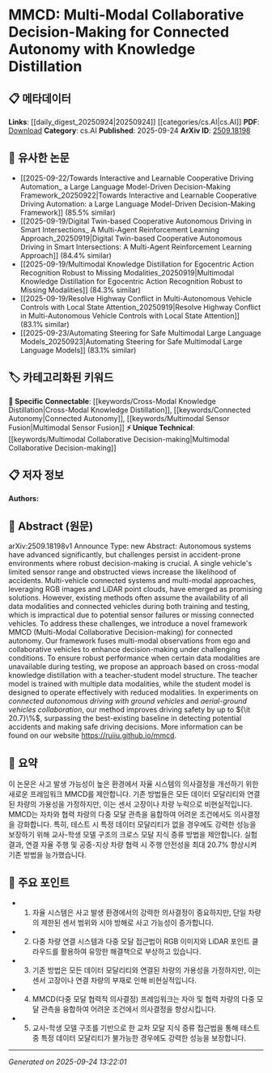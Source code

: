 <!-- KEYWORD_LINKING_METADATA:
{
  "processed_timestamp": "2025-09-24T13:22:01.852100",
  "vocabulary_version": "1.0",
  "selected_keywords": [
    "Multimodal Collaborative Decision-making",
    "Cross-Modal Knowledge Distillation",
    "Connected Autonomy",
    "Multimodal Sensor Fusion"
  ],
  "rejected_keywords": [],
  "similarity_scores": {
    "Multimodal Collaborative Decision-making": 0.88,
    "Cross-Modal Knowledge Distillation": 0.85,
    "Connected Autonomy": 0.82,
    "Multimodal Sensor Fusion": 0.8
  },
  "extraction_method": "AI_prompt_based",
  "budget_applied": true,
  "candidates_json": {
    "candidates": [
      {
        "surface": "Multi-Modal Collaborative Decision-making",
        "canonical": "Multimodal Collaborative Decision-making",
        "aliases": [
          "MMCD"
        ],
        "category": "unique_technical",
        "rationale": "This framework is central to the paper's contribution and represents a novel approach to decision-making in connected autonomous systems.",
        "novelty_score": 0.85,
        "connectivity_score": 0.65,
        "specificity_score": 0.9,
        "link_intent_score": 0.88
      },
      {
        "surface": "cross-modal knowledge distillation",
        "canonical": "Cross-Modal Knowledge Distillation",
        "aliases": [
          "CMKD"
        ],
        "category": "specific_connectable",
        "rationale": "This technique is crucial for the framework's ability to function with incomplete data, linking to broader concepts in knowledge transfer.",
        "novelty_score": 0.75,
        "connectivity_score": 0.78,
        "specificity_score": 0.82,
        "link_intent_score": 0.85
      },
      {
        "surface": "connected autonomy",
        "canonical": "Connected Autonomy",
        "aliases": [
          "connected autonomous systems"
        ],
        "category": "specific_connectable",
        "rationale": "This concept is key to understanding the context and application of the proposed framework, linking to broader autonomous systems.",
        "novelty_score": 0.68,
        "connectivity_score": 0.8,
        "specificity_score": 0.76,
        "link_intent_score": 0.82
      },
      {
        "surface": "RGB images and LiDAR point clouds",
        "canonical": "Multimodal Sensor Fusion",
        "aliases": [
          "sensor fusion"
        ],
        "category": "specific_connectable",
        "rationale": "The fusion of these modalities is critical for enhancing decision-making capabilities in autonomous systems.",
        "novelty_score": 0.7,
        "connectivity_score": 0.85,
        "specificity_score": 0.78,
        "link_intent_score": 0.8
      }
    ],
    "ban_list_suggestions": [
      "autonomous systems",
      "decision-making",
      "sensor range"
    ]
  },
  "decisions": [
    {
      "candidate_surface": "Multi-Modal Collaborative Decision-making",
      "resolved_canonical": "Multimodal Collaborative Decision-making",
      "decision": "linked",
      "scores": {
        "novelty": 0.85,
        "connectivity": 0.65,
        "specificity": 0.9,
        "link_intent": 0.88
      }
    },
    {
      "candidate_surface": "cross-modal knowledge distillation",
      "resolved_canonical": "Cross-Modal Knowledge Distillation",
      "decision": "linked",
      "scores": {
        "novelty": 0.75,
        "connectivity": 0.78,
        "specificity": 0.82,
        "link_intent": 0.85
      }
    },
    {
      "candidate_surface": "connected autonomy",
      "resolved_canonical": "Connected Autonomy",
      "decision": "linked",
      "scores": {
        "novelty": 0.68,
        "connectivity": 0.8,
        "specificity": 0.76,
        "link_intent": 0.82
      }
    },
    {
      "candidate_surface": "RGB images and LiDAR point clouds",
      "resolved_canonical": "Multimodal Sensor Fusion",
      "decision": "linked",
      "scores": {
        "novelty": 0.7,
        "connectivity": 0.85,
        "specificity": 0.78,
        "link_intent": 0.8
      }
    }
  ]
}
-->

# MMCD: Multi-Modal Collaborative Decision-Making for Connected Autonomy with Knowledge Distillation

## 📋 메타데이터

**Links**: [[daily_digest_20250924|20250924]] [[categories/cs.AI|cs.AI]]
**PDF**: [Download](https://arxiv.org/pdf/2509.18198.pdf)
**Category**: cs.AI
**Published**: 2025-09-24
**ArXiv ID**: [2509.18198](https://arxiv.org/abs/2509.18198)

## 🔗 유사한 논문
- [[2025-09-22/Towards Interactive and Learnable Cooperative Driving Automation_ a Large Language Model-Driven Decision-Making Framework_20250922|Towards Interactive and Learnable Cooperative Driving Automation: a Large Language Model-Driven Decision-Making Framework]] (85.5% similar)
- [[2025-09-19/Digital Twin-based Cooperative Autonomous Driving in Smart Intersections_ A Multi-Agent Reinforcement Learning Approach_20250919|Digital Twin-based Cooperative Autonomous Driving in Smart Intersections: A Multi-Agent Reinforcement Learning Approach]] (84.4% similar)
- [[2025-09-19/Multimodal Knowledge Distillation for Egocentric Action Recognition Robust to Missing Modalities_20250919|Multimodal Knowledge Distillation for Egocentric Action Recognition Robust to Missing Modalities]] (84.3% similar)
- [[2025-09-19/Resolve Highway Conflict in Multi-Autonomous Vehicle Controls with Local State Attention_20250919|Resolve Highway Conflict in Multi-Autonomous Vehicle Controls with Local State Attention]] (83.1% similar)
- [[2025-09-23/Automating Steering for Safe Multimodal Large Language Models_20250923|Automating Steering for Safe Multimodal Large Language Models]] (83.1% similar)

## 🏷️ 카테고리화된 키워드
**🔗 Specific Connectable**: [[keywords/Cross-Modal Knowledge Distillation|Cross-Modal Knowledge Distillation]], [[keywords/Connected Autonomy|Connected Autonomy]], [[keywords/Multimodal Sensor Fusion|Multimodal Sensor Fusion]]
**⚡ Unique Technical**: [[keywords/Multimodal Collaborative Decision-making|Multimodal Collaborative Decision-making]]

## 📋 저자 정보

**Authors:** 

## 📄 Abstract (원문)

arXiv:2509.18198v1 Announce Type: new 
Abstract: Autonomous systems have advanced significantly, but challenges persist in accident-prone environments where robust decision-making is crucial. A single vehicle's limited sensor range and obstructed views increase the likelihood of accidents. Multi-vehicle connected systems and multi-modal approaches, leveraging RGB images and LiDAR point clouds, have emerged as promising solutions. However, existing methods often assume the availability of all data modalities and connected vehicles during both training and testing, which is impractical due to potential sensor failures or missing connected vehicles. To address these challenges, we introduce a novel framework MMCD (Multi-Modal Collaborative Decision-making) for connected autonomy. Our framework fuses multi-modal observations from ego and collaborative vehicles to enhance decision-making under challenging conditions. To ensure robust performance when certain data modalities are unavailable during testing, we propose an approach based on cross-modal knowledge distillation with a teacher-student model structure. The teacher model is trained with multiple data modalities, while the student model is designed to operate effectively with reduced modalities. In experiments on $\textit{connected autonomous driving with ground vehicles}$ and $\textit{aerial-ground vehicles collaboration}$, our method improves driving safety by up to ${\it 20.7}\%$, surpassing the best-existing baseline in detecting potential accidents and making safe driving decisions. More information can be found on our website https://ruiiu.github.io/mmcd.

## 📝 요약

이 논문은 사고 발생 가능성이 높은 환경에서 자율 시스템의 의사결정을 개선하기 위한 새로운 프레임워크 MMCD를 제안합니다. 기존 방법들은 모든 데이터 모달리티와 연결된 차량의 가용성을 가정하지만, 이는 센서 고장이나 차량 누락으로 비현실적입니다. MMCD는 자차와 협력 차량의 다중 모달 관측을 융합하여 어려운 조건에서도 의사결정을 강화합니다. 특히, 테스트 시 특정 데이터 모달리티가 없을 경우에도 강력한 성능을 보장하기 위해 교사-학생 모델 구조의 크로스 모달 지식 증류 방법을 제안합니다. 실험 결과, 연결 자율 주행 및 공중-지상 차량 협력 시 주행 안전성을 최대 20.7% 향상시켜 기존 방법을 능가했습니다.

## 🎯 주요 포인트

- 1. 자율 시스템은 사고 발생 환경에서의 강력한 의사결정이 중요하지만, 단일 차량의 제한된 센서 범위와 시야 방해로 사고 가능성이 증가합니다.
- 2. 다중 차량 연결 시스템과 다중 모달 접근법이 RGB 이미지와 LiDAR 포인트 클라우드를 활용하여 유망한 해결책으로 부상하고 있습니다.
- 3. 기존 방법은 모든 데이터 모달리티와 연결된 차량의 가용성을 가정하지만, 이는 센서 고장이나 연결 차량의 부재로 인해 비현실적입니다.
- 4. MMCD(다중 모달 협력적 의사결정) 프레임워크는 자아 및 협력 차량의 다중 모달 관측을 융합하여 어려운 조건에서 의사결정을 향상시킵니다.
- 5. 교사-학생 모델 구조를 기반으로 한 교차 모달 지식 증류 접근법을 통해 테스트 중 특정 데이터 모달리티가 불가능한 경우에도 강력한 성능을 보장합니다.


---

*Generated on 2025-09-24 13:22:01*